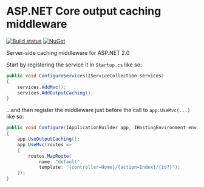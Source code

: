 # ASP.NET Core output caching middleware

[![Build status](https://ci.appveyor.com/api/projects/status/rqp3tneiy0bi1697?svg=true)](https://ci.appveyor.com/project/madskristensen/webessentials-aspnetcore-outputcaching)
[![NuGet](https://img.shields.io/nuget/v/WebEssentials.AspNetCore.OutputCaching.svg)](https://nuget.org/packages/WebEssentials.AspNetCore.OutputCaching/)

Server-side caching middleware for ASP.NET 2.0

Start by registering the service it in `Startup.cs` like so:

```c#
public void ConfigureServices(IServiceCollection services)
{
    services.AddMvc();
    services.AddOutputCaching();
}
```

...and then register the middleware just before the call to `app.UseMvc(...)` like so:

```c#
public void Configure(IApplicationBuilder app, IHostingEnvironment env)
{
    app.UseOutputCaching();
    app.UseMvc(routes =>
    {
        routes.MapRoute(
            name: "default",
            template: "{controller=Home}/{action=Index}/{id?}");
    });
}
```